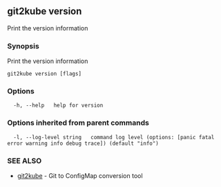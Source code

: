 ## git2kube version

Print the version information

### Synopsis

Print the version information

```
git2kube version [flags]
```

### Options

```
  -h, --help   help for version
```

### Options inherited from parent commands

```
  -l, --log-level string   command log level (options: [panic fatal error warning info debug trace]) (default "info")
```

### SEE ALSO

* [git2kube](git2kube.md)	 - Git to ConfigMap conversion tool

